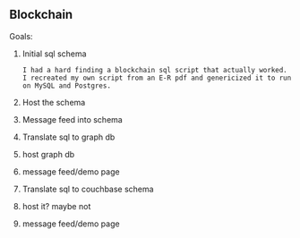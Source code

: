 Blockchain
----------

Goals:

1)  Initial sql schema

		I had a hard finding a blockchain sql script that actually worked.
		I recreated my own script from an E-R pdf and genericized it to run on MySQL and Postgres.

2)  Host the schema

3)  Message feed into schema

4)  Translate sql to graph db

5)  host graph db

6)  message feed/demo page

7)  Translate sql to couchbase schema

8)  host it?  maybe not

9)  message feed/demo page



